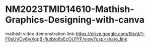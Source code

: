 # NM2023TMID14610-Mathish-Graphics-Designing-with-canva
mathish video demonstration link-https://drive.google.com/file/d/1-F0sUVDv8jvXgqB-fjutbto8vEcOU1YF/view?usp=share_link
